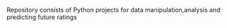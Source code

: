 Repository consists of Python projects for data manipulation,analysis and predicting future ratings

